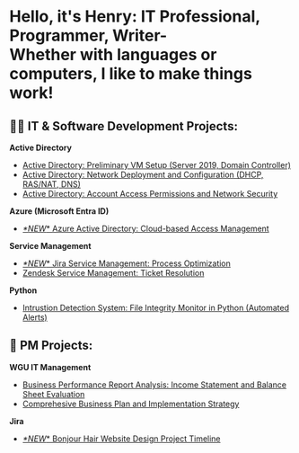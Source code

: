 <h1><h1>Hello, it's Henry: IT Professional, Programmer, Writer-<br/>
Whether with languages or computers, I like to make things work!</br></h1>

<h2>👨‍💻 IT & Software Development Projects:</h2>

<b>Active Directory</b>
- [Active Directory: Preliminary VM Setup (Server 2019, Domain Controller)](https://github.com/henrykim-projects/activedirectory_setup)
- [Active Directory: Network Deployment and Configuration (DHCP, RAS/NAT, DNS)](https://github.com/henrykim-projects/activedirectory_config)
- [Active Directory: Account Access Permissions and Network Security]()

<b>Azure (Microsoft Entra ID)</b>
- [*\*NEW*\* Azure Active Directory: Cloud-based Access Management]()


<b>Service Management</b>
- [*\*NEW*\* Jira Service Management: Process Optimization](https://github.com/henrykim-projects/zendesk_sampleticket.git)
- [Zendesk Service Management: Ticket Resolution](https://github.com/henrykim-projects/zendesk_sampleticket.git)


<b>Python</b>
- [Intrustion Detection System: File Integrity Monitor in Python (Automated Alerts)](https://github.com/henrykim-projects/file_integrity_monitor.git)

<h2>📅 PM Projects:</h2>

<b>WGU IT Management</b>
  - [Business Performance Report Analysis: Income Statement and Balance Sheet Evaluation](https://github.com/henrykim-projects/d361_hskim.git)
  - [Comprehesive Business Plan and Implementation Strategy](https://github.com/henrykim-projects/qft_capstone_hskim.git)

<b>Jira</b>
  - [*\*NEW*\* Bonjour Hair Website Design Project Timeline]()



